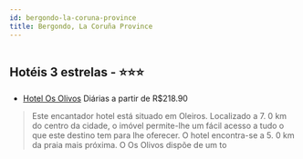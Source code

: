 ```yaml
---
id: bergondo-la-coruna-province
title: Bergondo, La Coruña Province
---
```


<center><img src="http://photos.hotelbeds.com/giata/21/219796/219796a_hb_a_002.jpg" alt="" /></center>


## Hotéis 3 estrelas - ⭐️⭐️⭐️

-    [Hotel Os Olivos](https://www.hurb.com/hoteis/bergondo/hotel-os-olivos-JNP-JP147864?cmp=18055) Diárias a partir de R$218.90
   > Este encantador hotel está situado em Oleiros. Localizado a 7. 0 km do centro da cidade, o imóvel permite-lhe um fácil acesso a tudo o que este destino tem para lhe oferecer. O hotel encontra-se a 5. 0 km da praia mais próxima. O Os Olivos dispõe de um to
